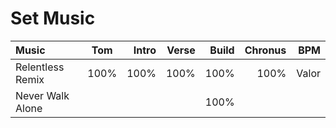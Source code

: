 
# Set Music

Music | Tom | Intro | Verse | Build | Chronus |BPM
:--------- | :------: | -------:  |  -------: |  -------: |  -------: |  -------: |
Relentless Remix | 100% | 100%  | 100%  | 100%  | 100%  | Valor 
Never Walk Alone |      |       |   |   100%    |       |


